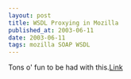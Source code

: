 ```yaml
---
layout: post
title: WSDL Proxying in Mozilla
published_at: 2003-06-11
date: 2003-06-11
tags: mozilla SOAP WSDL
---
```


Tons o' fun to be had with this.[Link](http://devedge.netscape.com/viewsource/2003/wsdl/01/)  